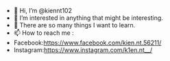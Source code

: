 - 👋 Hi, I’m @kiennt102
- 👀 I’m interested in anything that might be interesting.
- 🌱 There are so many things I want to learn.
- 📫 How to reach me :
- Facebook:https://www.facebook.com/kien.nt.56211/
- Instagram:https://www.instagram.com/k1en.nt__/
<!---
kiennt102/kiennt102 is a ✨ special ✨ repository because its `README.md` (this file) appears on your GitHub profile.
You can click the Preview link to take a look at your changes.
--->
